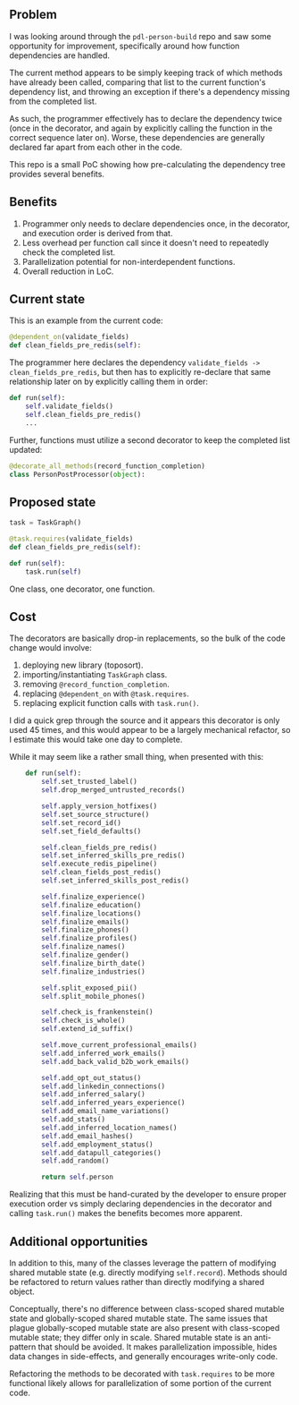 Problem
-------
I was looking around through the `pdl-person-build` repo and saw some opportunity for improvement, specifically around how function dependencies are handled.

The current method appears to be simply keeping track of which methods have already been called, comparing that list to the current function's dependency list, and throwing an exception if there's a dependency missing
from the completed list.

As such, the programmer effectively has to declare the dependency twice (once in the decorator, and again by explicitly calling the function in the correct sequence later on). Worse, these dependencies are generally declared far apart from each other in the code.

This repo is a small PoC showing how pre-calculating the dependency tree provides several benefits.

Benefits
--------
1. Programmer only needs to declare dependencies once, in the decorator, and execution order is derived from that.
2. Less overhead per function call since it doesn't need to repeatedly check the completed list.
3. Parallelization potential for non-interdependent functions.
4. Overall reduction in LoC.

Current state
-------------
This is an example from the current code:
```python
@dependent_on(validate_fields)
def clean_fields_pre_redis(self):
```

The programmer here declares the dependency `validate_fields -> clean_fields_pre_redis`, but then has to explicitly re-declare
that same relationship later on by explicitly calling them in order:

```python
def run(self):
    self.validate_fields()
    self.clean_fields_pre_redis()
    ...
```

Further, functions must utilize a second decorator to keep the completed list updated:

```python
@decorate_all_methods(record_function_completion)
class PersonPostProcessor(object):
```

Proposed state
--------------
```python
task = TaskGraph()

@task.requires(validate_fields)
def clean_fields_pre_redis(self):
```

```python
def run(self):
    task.run(self)
```
One class, one decorator, one function.

Cost
----
The decorators are basically drop-in replacements, so the bulk of the code change would involve:
1. deploying new library (toposort).
2. importing/instantiating `TaskGraph` class.
3. removing `@record_function_completion`.
4. replacing `@dependent_on` with `@task.requires`.
5. replacing explicit function calls with `task.run()`.

I did a quick grep through the source and it appears this decorator
is only used 45 times, and this would appear to be a largely mechanical
refactor, so I estimate this would take one day to complete.

While it may seem like a rather small thing, when presented with this:

```python
    def run(self):
        self.set_trusted_label()
        self.drop_merged_untrusted_records()

        self.apply_version_hotfixes()
        self.set_source_structure()
        self.set_record_id()
        self.set_field_defaults()

        self.clean_fields_pre_redis()
        self.set_inferred_skills_pre_redis()
        self.execute_redis_pipeline()
        self.clean_fields_post_redis()
        self.set_inferred_skills_post_redis()

        self.finalize_experience()
        self.finalize_education()
        self.finalize_locations()
        self.finalize_emails()
        self.finalize_phones()
        self.finalize_profiles()
        self.finalize_names()
        self.finalize_gender()
        self.finalize_birth_date()
        self.finalize_industries()

        self.split_exposed_pii()
        self.split_mobile_phones()

        self.check_is_frankenstein()
        self.check_is_whole()
        self.extend_id_suffix()

        self.move_current_professional_emails()
        self.add_inferred_work_emails()
        self.add_back_valid_b2b_work_emails()

        self.add_opt_out_status()
        self.add_linkedin_connections()
        self.add_inferred_salary()
        self.add_inferred_years_experience()
        self.add_email_name_variations()
        self.add_stats()
        self.add_inferred_location_names()
        self.add_email_hashes()
        self.add_employment_status()
        self.add_datapull_categories()
        self.add_random()

        return self.person
```

Realizing that this must be hand-curated by the developer to ensure proper execution order vs simply declaring dependencies
in the decorator and calling `task.run()` makes the benefits becomes more apparent.


Additional opportunities
------------------------
In addition to this, many of the classes leverage the pattern of modifying shared mutable state (e.g. directly modifying `self.record`).
Methods should be refactored to return values rather than directly modifying a shared object.

Conceptually, there's no difference between class-scoped shared mutable state and globally-scoped shared mutable state. The same issues that
plague globally-scoped mutable state are also present with class-scoped mutable state; they differ only in scale. Shared mutable state
is an anti-pattern that should be avoided. It makes parallelization impossible, hides data changes in side-effects, and generally encourages
write-only code.

Refactoring the methods to be decorated with `task.requires` to be more functional likely allows for parallelization of some portion of
the current code.

